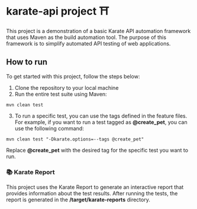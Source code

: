 # karate-api project ⛩️

This project is a demonstration of a basic Karate API automation framework that uses Maven as the build automation tool. The purpose of this framework is to simplify automated API testing of web applications.

## How to run
To get started with this project, follow the steps below:

1. Clone the repository to your local machine
2. Run the entire test suite using Maven:
 ```
 mvn clean test
 ```
3. To run a specific test, you can use the tags defined in the feature files. For example, if you want to run a test tagged as **@create_pet**, you can use the following command:
```
mvn clean test "-Dkarate.options=--tags @create_pet"
```
Replace **@create_pet** with the desired tag for the specific test you want to run.


### 📚 Karate Report
This project uses the Karate Report to generate an interactive report that provides information about the test results. 
After running the tests, the report is generated in the **/target/karate-reports** directory.

